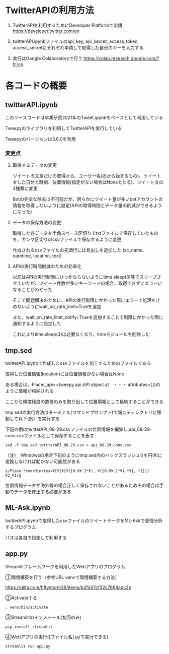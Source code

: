 # TwitterAPIの利用方法

1. TwitterAPIを利用するためにDeveloper Platformで申請  https://developer.twitter.com/en

2. twitterAPI.ipynbファイルのapi_key, api_secret, access_token, access_secretにそれぞれ申請して取得した自分のキーを入力する

3. 実行はGoogle Colaboratoryで行う https://colab.research.google.com/?hl=ja



# 各コードの概要


## twitterAPI.ipynb

このソースコードは卒業研究2021年のTweet.ipynbをベースとして利用している

Tweepyのライブラリを利用してTwitterAPIを実行している

Tweepyのバージョンは3.6.0を利用


### 変更点

1. 取得するデータの変更

    ツイートの文章だけの取得から、ユーザー名(@から始まるもの)、ツイートをした日付と時刻、位置情報(指定がない場合はNoneとなる)、ツイート文の4種類に変更
    
    Botの完全な除去は不可能だが、明らかにツイート量が多いbotアカウントの情報を取得しないように設定(APIの取得時間とデータ量の削減ができるようになった)


2. データの保存方法の変更

    取得した各データを半角スペース区切りでtxtファイルで保存していたものを、カンマ区切りのcsvファイルで保存するように変更
    
    作成されるcsvファイルの先頭行には見出しを追加した (sc_name, datetime, location, text)



3. APIの実行時間削減のための効率化

    以前はAPIの実行制限にひっかならないようにtime.sleep(3)等でスリープさせていたが、ツイート件数が多いキーワードの場合、取得できずにエラーになることがわかった
    
    そこで問題解決のために、APIの実行制限にかかった際にエラーで処理を止めないようにwait_on_rate_limit=Trueを追加
    
    また、wait_on_rate_limit_notify=Trueを追加することで制限にかかった際に通知するように設定した
    
    これによりtime.sleep(3)は必要なくなり、timeモジュールを削除した




## tmp.sed

twitterAPI.ipynbで作成したcsvファイルを加工するためのファイルである

取得した位置情報(location)には位置情報がない場合はNone

ある場合は、Place(_api=<tweepy.api.API object at　・・・ attributes={})のように情報が格納される

ここから緯度経度の数値のみを取り出して位置情報として格納することができる

tmp.sedの実行方法はターミナル(コマンドプロンプト)で同じディレクトリに移動して以下(例）を実行する

下記の例はtwitterAPI_08-29.csvファイルの位置情報を編集し,api_08-29-conv.csvファイルとして保存することを表す

    sed -f tmp.sed twitterAPI_08-29.csv > api_08-29-conv.csv
    
（注）　Windowsの場合下記のようにtmp.sed内のバックスラッシュ(\)を円(¥)に変換しなければ動かない可能性がある
    
    s/Place.*coordinates=¥[¥[¥[¥([0-9¥.]*¥), ¥([0-9¥.]*¥).*¥],.*{})/¥2_¥1/g

 位置情報データが海外等の場合正しく保存されないことがあるためその場合は手動でデータを修正する必要がある
    
   
## ML-Ask.ipynb

twitterAPI.ipynbで取得したcsvファイルのツイートデータをML-Askで感情分析するプログラム

パスは各自で指定して利用する



## app.py

Streamlitフレームワークを利用したWebアプリのプログラム

①環境構築を行う（参考URL venvで環境構築する方法）

https://qiita.com/fiftystorm36/items/b2fd47cf32c7694adc2e

②Activateする

    . venv/bin/activate 

③Streamlitのインストール(初回のみ)

    pip install streamlit

④Webアプリの実行([ファイル名].pyで実行できる)

    streamlit run app.py   









